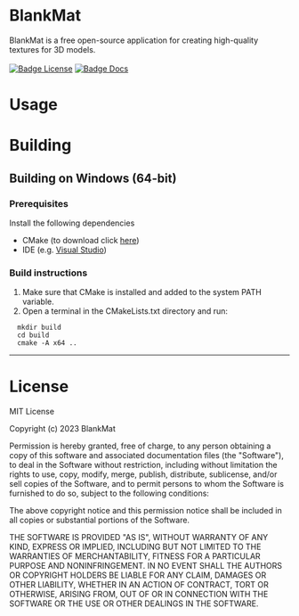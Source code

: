 # BlankMat
BlankMat is a free open-source application for creating high-quality textures for 3D models.<br/>
<br/>
[![Badge License]][License]
[![Badge Docs]](https://blankmat.github.io/BlankMat)

# Usage

# Building
## Building on Windows (64-bit)

### Prerequisites

Install the following dependencies

- CMake (to download click [here](https://cmake.org/download/))
- IDE (e.g. [Visual Studio](https://visualstudio.microsoft.com/vs/community/))

### Build instructions

1. Make sure that CMake is installed and added to the system PATH variable.
2. Open a terminal in the CMakeLists.txt directory and run:

```
  mkdir build
  cd build
  cmake -A x64 ..
```
---

# License
MIT License

Copyright (c) 2023 BlankMat

Permission is hereby granted, free of charge, to any person obtaining a copy
of this software and associated documentation files (the "Software"), to deal
in the Software without restriction, including without limitation the rights
to use, copy, modify, merge, publish, distribute, sublicense, and/or sell
copies of the Software, and to permit persons to whom the Software is
furnished to do so, subject to the following conditions:

The above copyright notice and this permission notice shall be included in all
copies or substantial portions of the Software.

THE SOFTWARE IS PROVIDED "AS IS", WITHOUT WARRANTY OF ANY KIND, EXPRESS OR
IMPLIED, INCLUDING BUT NOT LIMITED TO THE WARRANTIES OF MERCHANTABILITY,
FITNESS FOR A PARTICULAR PURPOSE AND NONINFRINGEMENT. IN NO EVENT SHALL THE
AUTHORS OR COPYRIGHT HOLDERS BE LIABLE FOR ANY CLAIM, DAMAGES OR OTHER
LIABILITY, WHETHER IN AN ACTION OF CONTRACT, TORT OR OTHERWISE, ARISING FROM,
OUT OF OR IN CONNECTION WITH THE SOFTWARE OR THE USE OR OTHER DEALINGS IN THE
SOFTWARE.

<!---------------------------------[ Badges ]---------------------------------->
[License]: LICENSE
[Badge License]: https://img.shields.io/badge/License-MIT-ae6c18.svg
[Badge Docs]: https://img.shields.io/badge/Documentation-ae6c18.svg
